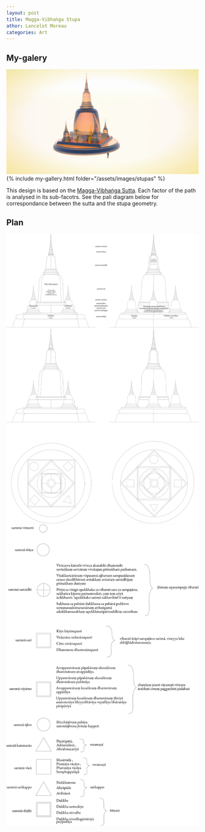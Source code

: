 ```yaml
---
layout: post
title: Magga-Vibhaṅga Stupa
athor: Lancelot Moreau
categories: Art
---
```


## My-galery

![sutpa1](/assets/images/stupaa.jpg)
{% include my-gallery.html folder="/assets/images/stupas" %}

This design is based on the [Magga-Vibhaṅga Sutta](https://www.dhammatalks.org/suttas/SN/SN45_8.html). Each factor of the path is analysed in its sub-facotrs. See the pali diagram below for correspondance between the sutta and the stupa geometry.

## Plan 

![sutpa5](/assets/images/stupafront.png)
![sutpa6](/assets/images/stupatop.png)
![sutpa4](/assets/images/stupa2.png)
